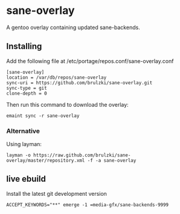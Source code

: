 sane-overlay
============

A gentoo overlay containing updated sane-backends.

Installing
----------

Add the following file at /etc/portage/repos.conf/sane-overlay.conf

```
[sane-overlay]
location = /var/db/repos/sane-overlay
sync-uri = https://github.com/brulzki/sane-overlay.git
sync-type = git
clone-depth = 0
```

Then run this command to download the overlay:

```
emaint sync -r sane-overlay
```

### Alternative

Using layman:
```
layman -o https://raw.github.com/brulzki/sane-overlay/master/repository.xml -f -a sane-overlay
```

live ebuild
-----------

Install the latest git development version

```
ACCEPT_KEYWORDS="**" emerge -1 =media-gfx/sane-backends-9999
```
